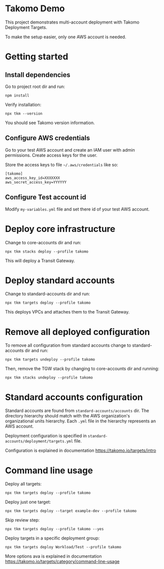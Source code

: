 # Takomo Demo

This project demonstrates multi-account deployment with Takomo Deployment Targets.

To make the setup easier, only one AWS account is needed.

# Getting started

## Install dependencies

Go to project root dir and run:

```
npm install
```

Verify installation:

```
npx tkm --version
```

You should see Takomo version information.

## Configure AWS credentials

Go to your test AWS account and create an IAM user with admin permissions. Create access keys for the user.

Store the access keys to file `~/.aws/credentials` like so:

```
[takomo]
aws_access_key_id=XXXXXXX
aws_secret_access_key=YYYYYY
```

## Configure Test account id

Modify `my-variables.yml` file and set there id of your test AWS account.

# Deploy core infrastructure

Change to core-accounts dir and run:

```
npx tkm stacks deploy --profile takomo
```

This will deploy a Transit Gateway.

# Deploy standard accounts

Change to standard-accounts dir and run:

```
npx tkm targets deploy --profile takomo
```

This deploys VPCs and attaches them to the Transit Gateway.

# Remove all deployed configuration

To remove all configuration from standard accounts change to standard-accounts dir and run:

```
npx tkm targets undeploy --profile takomo
```

Then, remove the TGW stack by changing to core-accounts dir and running:

```
npx tkm stacks undeploy --profile takomo
```

# Standard accounts configuration

Standard accounts are found from `standard-accounts/accounts` dir. The directory hierarchy should match with the AWS organization's organizational units hierarchy. Each `.yml` file in the hierarchy represents an AWS account.

Deployment configuration is specified in `standard-accounts/deployment/targets.yml` file.

Configuration is explained in documentation https://takomo.io/targets/intro

# Command line usage 

Deploy all targets:

```
npx tkm targets deploy --profile takomo
```

Deploy just one target:

```
npx tkm targets deploy --target example-dev --profile takomo
```

Skip review step:

```
npx tkm targets deploy --profile takomo --yes
```

Deploy targets in a specific deployment group:

```
npx tkm targets deploy Workload/Test --profile takomo 
```

More options ava is explained in documentation https://takomo.io/targets/category/command-line-usage

